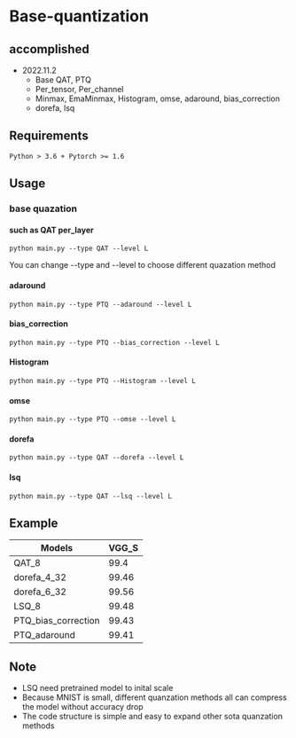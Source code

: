# Base-quantization
## accomplished
- 2022.11.2
  - Base QAT, PTQ
  - Per_tensor, Per_channel
  - Minmax, EmaMinmax, Histogram, omse, adaround, bias_correction
  - dorefa, lsq 

## Requirements
```
Python > 3.6 + Pytorch >= 1.6
```
## Usage
### base quazation
#### such as QAT per_layer
```
python main.py --type QAT --level L
```
 You can change --type and --level to choose different quazation method
#### adaround
```
python main.py --type PTQ --adaround --level L
```
#### bias_correction
```
python main.py --type PTQ --bias_correction --level L
```
#### Histogram
```
python main.py --type PTQ --Histogram --level L
```
#### omse
```
python main.py --type PTQ --omse --level L
```
#### dorefa
```
python main.py --type QAT --dorefa --level L
```
#### lsq 
```
python main.py --type QAT --lsq --level L
```

## Example
| Models | VGG_S| 
| ------ | ------|
| QAT_8| 99.4  |
|dorefa_4_32|99.46|
|dorefa_6_32|99.56|
|LSQ_8|99.48|
|PTQ_bias_correction|99.43|
|PTQ_adaround|99.41|

## Note
- LSQ need pretrained model to inital scale
- Because MNIST is small, different quanzation methods all can compress the model without accuracy drop
- The code structure is simple and easy to expand other sota quanzation methods



